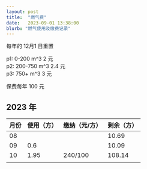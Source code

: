 ```yaml
---
layout: post
title:  "燃气费"
date:   2023-09-01 13:38:00
blurb: "燃气使用及缴费记录"
---
```


每年的 12月1 日重置

p1: 0-200 m^3 2 元<br>
p2: 200-750 m^3 2.4 元<br>
p3: 750+ m^3 3 元<br>

保费每年 100 元

## 2023 年

| 月份  | 使用（方） | 缴纳（元/方） | 剩余（方）|
|---|---|---|---|
| 08 |  |  | 10.69 |
| 09 | 0.6 |  | 10.09 |
| 10 | 1.95 | 240/100 | 108.14 |
|  |  |  |  |
